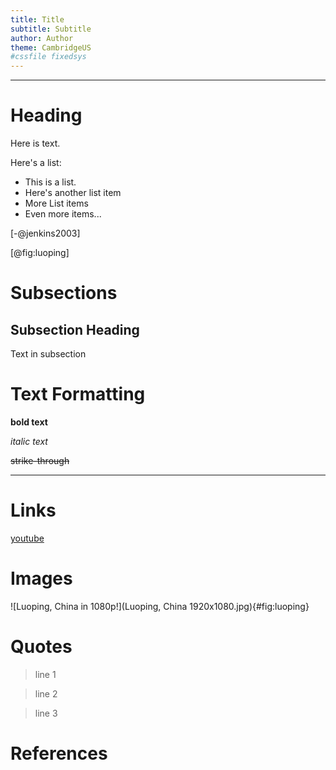```yaml
---
title: Title
subtitle: Subtitle
author: Author
theme: CambridgeUS
#cssfile fixedsys
---
```


---

# Heading

Here is text.

Here's a list:

+ This is a list.
+ Here's another list item
+ More List items
+ Even more items...

[-@jenkins2003]

[@fig:luoping]

# Subsections

## Subsection Heading

Text in subsection

# Text Formatting

**bold text**

_italic text_

~~strike-through~~

___

# Links

[youtube](www.youtube.com)

# Images

![Luoping, China in 1080p!](Luoping, China 1920x1080.jpg){#fig:luoping}

# Quotes

> line 1

> line 2

> line 3

# References
